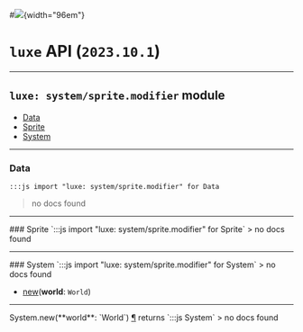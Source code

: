 #![](../../images/luxe-dark.svg){width="96em"}

# `luxe` API (`2023.10.1`)  


---

## `luxe: system/sprite.modifier` module

- [Data](#data)   
- [Sprite](#sprite)   
- [System](#system)   

---

### Data
`:::js import "luxe: system/sprite.modifier" for Data`
> no docs found


<hr/>
### Sprite
`:::js import "luxe: system/sprite.modifier" for Sprite`
> no docs found


<hr/>
### System
`:::js import "luxe: system/sprite.modifier" for System`
> no docs found

- [new](#System.new)(**world**: `World`)

<hr/>
<endpoint module="luxe: system/sprite.modifier" class="System" signature="new(world : World)"></endpoint>
<signature id="System.new">System.new(**world**: `World`)
<a class="headerlink" href="#System.new" title="Permanent link">¶</a></signature>
<span class='api_ret'>returns</span> `:::js System`
> no docs found   

